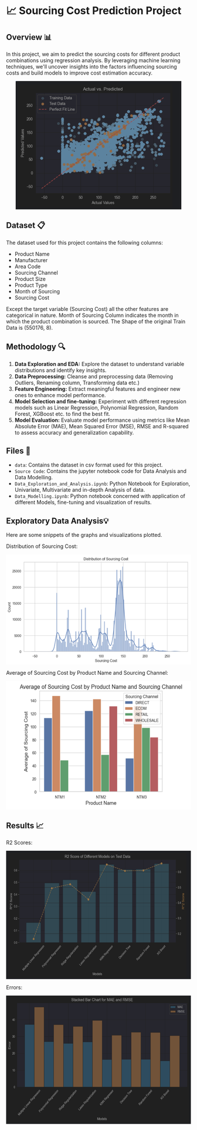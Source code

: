 # 📈 Sourcing Cost Prediction Project 

## Overview 📊
In this project, we aim to predict the sourcing costs for different product combinations using regression analysis. By leveraging machine learning techniques, we'll uncover insights into the factors influencing sourcing costs and build models to improve cost estimation accuracy.

<p align='center'><a target="blank"><img align="center" src="https://github.com/Harsh-Ratna/Harsh_Ratna_AIML_Assessment/blob/main/output/Actual%20vs%20Predicted%20Values%20Random%20Forest.png" height="350" /></a></p>

## Dataset 📋
The dataset used for this project contains the following columns:
- Product Name
- Manufacturer
- Area Code
- Sourcing Channel
- Product Size
- Product Type
- Month of Sourcing
- Sourcing Cost
  
Except the target variable (Sourcing Cost) all the other features are categorical in nature. Month of Sourcing Column indicates the month in which the product combination is sourced.
The Shape of the original Train Data is (550176, 8).

## Methodology 🔍
1. **Data Exploration and EDA:** Explore the dataset to understand variable distributions and identify key insights.
2. **Data Preprocessing:** Cleanse and preprocessing data (Removing Outliers, Renaming column, Transforming data etc.)
3. **Feature Engineering:** Extract meaningful features and engineer new ones to enhance model performance.
4. **Model Selection and fine-tuning:** Experiment with different regression models such as Linear Regression, Polynomial Regression, Random Forest, XGBoost etc. to find the best fit.
5. **Model Evaluation:** Evaluate model performance using metrics like Mean Absolute Error (MAE), Mean Squared Error (MSE), RMSE and R-squared to assess accuracy and generalization capability.

## Files 📂
- `data`: Contains the dataset in csv format used for this project.
- `Source Code`: Contains the jupyter notebook code for Data Analysis and Data Modelling.
- `Data_Exploration_and_Analysis.ipynb`: Python Notebook for Exploration, Univariate, Multivariate and in-depth Analysis of data.
- `Data_Modelling.ipynb`: Python notebook concerned with application of different Models, fine-tuning and visualization of results.

## Exploratory Data Analysis💡
Here are some snippets of the graphs and visualizations plotted.

Distribution of Sourcing Cost:
<p align='center'><a href="https://github.com/Harsh-Ratna/Harsh_Ratna_AIML_Assessment/blob/main/output/Distribution%20of%20Sourcing%20Cost.png" target="blank"><img align="center" src="https://github.com/Harsh-Ratna/Harsh_Ratna_AIML_Assessment/blob/main/output/Distribution%20of%20Sourcing%20Cost.png" height="300" /></a></p>

Average of Sourcing Cost by Product Name and Sourcing Channel:
<p align='center'><a href="https://github.com/Harsh-Ratna/Harsh_Ratna_AIML_Assessment/blob/main/output/Average%20of%20sourcing%20cost%20by%20product%20name%20and%20Sourcing%20Channel.png" target="blank"><img align="center" src="https://github.com/Harsh-Ratna/Harsh_Ratna_AIML_Assessment/blob/main/output/Average%20of%20sourcing%20cost%20by%20product%20name%20and%20Sourcing%20Channel.png" height="350" /></a></p>


## Results 📈
R2 Scores:
<p align='center'><a href="https://github.com/Harsh-Ratna/Harsh_Ratna_AIML_Assessment/blob/main/output/R2%20Score%20Comparison%20of%20different%20Models.png" target="blank"><img align="center" src="https://github.com/Harsh-Ratna/Harsh_Ratna_AIML_Assessment/blob/main/output/R2%20Score%20Comparison%20of%20different%20Models.png" height="350" /></a></p>

Errors:

<p align='center'><a href="https://github.com/Harsh-Ratna/Harsh_Ratna_AIML_Assessment/blob/main/output/Error%20Comparison%20of%20Models.png" target="blank"><img align="center" src="https://github.com/Harsh-Ratna/Harsh_Ratna_AIML_Assessment/blob/main/output/Error%20Comparison%20of%20Models.png" height="350" /></a></p>


